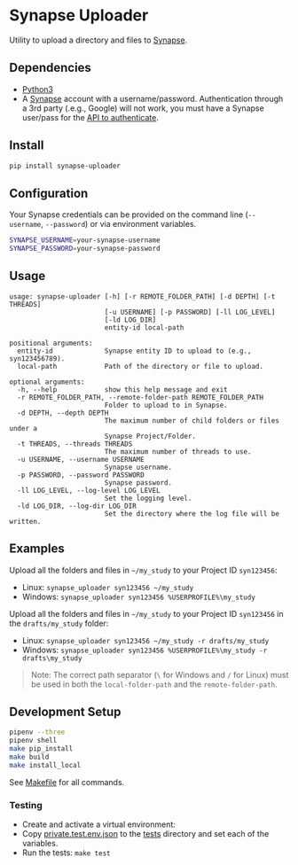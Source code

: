 # Synapse Uploader

Utility to upload a directory and files to [Synapse](https://www.synapse.org/).

## Dependencies

- [Python3](https://www.python.org/)
- A [Synapse](https://www.synapse.org/) account with a username/password. Authentication through a 3rd party (.e.g., Google) will not work, you must have a Synapse user/pass for the [API to authenticate](http://docs.synapse.org/python/#connecting-to-synapse).

## Install

```bash
pip install synapse-uploader
```

## Configuration

Your Synapse credentials can be provided on the command line (`--username`, `--password`) or via environment variables.

```bash
SYNAPSE_USERNAME=your-synapse-username
SYNAPSE_PASSWORD=your-synapse-password
```

## Usage

```text
usage: synapse-uploader [-h] [-r REMOTE_FOLDER_PATH] [-d DEPTH] [-t THREADS]
                        [-u USERNAME] [-p PASSWORD] [-ll LOG_LEVEL]
                        [-ld LOG_DIR]
                        entity-id local-path

positional arguments:
  entity-id             Synapse entity ID to upload to (e.g., syn123456789).
  local-path            Path of the directory or file to upload.

optional arguments:
  -h, --help            show this help message and exit
  -r REMOTE_FOLDER_PATH, --remote-folder-path REMOTE_FOLDER_PATH
                        Folder to upload to in Synapse.
  -d DEPTH, --depth DEPTH
                        The maximum number of child folders or files under a
                        Synapse Project/Folder.
  -t THREADS, --threads THREADS
                        The maximum number of threads to use.
  -u USERNAME, --username USERNAME
                        Synapse username.
  -p PASSWORD, --password PASSWORD
                        Synapse password.
  -ll LOG_LEVEL, --log-level LOG_LEVEL
                        Set the logging level.
  -ld LOG_DIR, --log-dir LOG_DIR
                        Set the directory where the log file will be written.
```

## Examples

Upload all the folders and files in `~/my_study` to your Project ID `syn123456`:

- Linux: `synapse_uploader syn123456 ~/my_study`
- Windows: `synapse_uploader syn123456 %USERPROFILE%\my_study`

Upload all the folders and files in `~/my_study` to your Project ID `syn123456` in the `drafts/my_study` folder:

- Linux: `synapse_uploader syn123456 ~/my_study -r drafts/my_study`
- Windows: `synapse_uploader syn123456 %USERPROFILE%\my_study -r drafts\my_study`

> Note: The correct path separator (`\` for Windows and `/` for Linux) must be used in both the `local-folder-path` and the `remote-folder-path`.

## Development Setup

```bash
pipenv --three
pipenv shell
make pip_install
make build
make install_local
```
See [Makefile](Makefile) for all commands.

### Testing

- Create and activate a virtual environment:
- Copy [private.test.env.json](tests/templates/private.test.env.json) to the [tests](tests) directory and set each of the variables.
- Run the tests: `make test`
